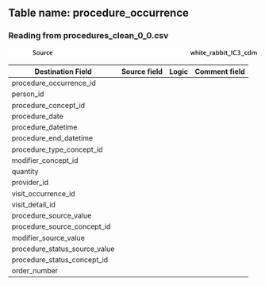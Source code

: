 ## Table name: procedure_occurrence

### Reading from procedures_clean_0_0.csv

![](../md_files/image29.png)

| Destination Field | Source field | Logic | Comment field |
| --- | --- | --- | --- |
| procedure_occurrence_id |  |  |  |
| person_id |  |  |  |
| procedure_concept_id |  |  |  |
| procedure_date |  |  |  |
| procedure_datetime |  |  |  |
| procedure_end_datetime |  |  |  |
| procedure_type_concept_id |  |  |  |
| modifier_concept_id |  |  |  |
| quantity |  |  |  |
| provider_id |  |  |  |
| visit_occurrence_id |  |  |  |
| visit_detail_id |  |  |  |
| procedure_source_value |  |  |  |
| procedure_source_concept_id |  |  |  |
| modifier_source_value |  |  |  |
| procedure_status_source_value |  |  |  |
| procedure_status_concept_id |  |  |  |
| order_number |  |  |  |

